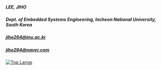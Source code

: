 ##### LEE, JIHO
##### Dept. of Embedded Systems Engineering, Incheon National University, South Korea
##### jiho264@inu.ac.kr
##### jiho264@naver.com
  

[![Top Langs](https://github-readme-stats.vercel.app/api/top-langs/?username=jiho264&layout=compact)](https://github.com/anuraghazra/github-readme-stats)
